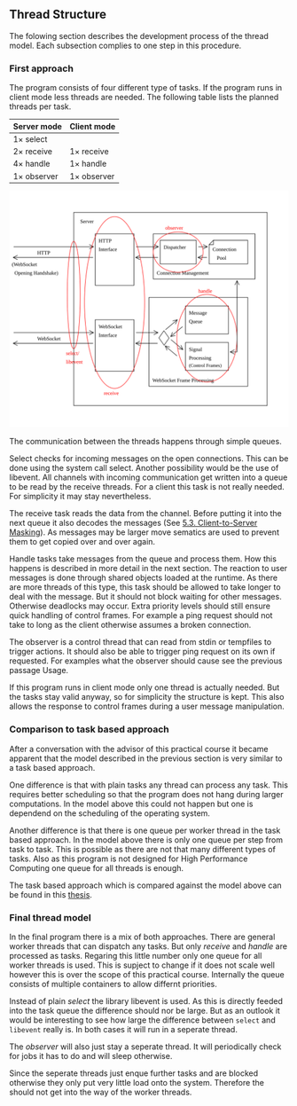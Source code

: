 ## Thread Structure

The folowing section describes the development process of the thread model.
Each subsection complies to one step in this procedure.

### First approach

The program consists of four different type of tasks.
If the program runs in client mode less threads are needed.
The following table lists the planned threads per task.

| Server mode | Client mode |
| ----------- | ----------- |
| 1× select   |             |
| 2× receive  | 1× receive  |
| 4× handle   | 1× handle   |
| 1× observer | 1× observer |

![Placement of task in system overview](../pictures/tasks.svg)

The communication between the threads happens through simple queues.

Select checks for incoming messages on the open connections.
This can be done using the system call select.
Another possibility would be the use of libevent.
All channels with incoming communication get written into a queue to be read by the receive threads.
For a client this task is not really needed. For simplicity it may stay nevertheless.

The receive task reads the data from the channel.
Before putting it into the next queue it also decodes the messages (See [5.3. Client-to-Server Masking](https://tools.ietf.org/html/rfc6455#section-5.3)).
As messages may be larger move sematics are used to prevent them to get copied over and over again.

Handle tasks take messages from the queue and process them.
How this happens is described in more detail in the next section.
The reaction to user messages is done through shared objects loaded at the runtime.
As there are more threads of this type, this task should be allowed to take longer to deal with the message.
But it should not block waiting for other messages. Otherwise deadlocks may occur.
Extra priority levels should still ensure quick handling of control frames.
For example a ping request should not take to long as the client otherwise assumes a broken connection.

The observer is a control thread that can read from stdin or tempfiles to trigger actions.
It should also be able to trigger ping request on its own if requested.
For examples what the observer should cause see the previous passage Usage.

If this program runs in client mode only one thread is actually needed.
But the tasks stay valid anyway, so for simplicity the structure is kept.
This also allows the response to control frames during a user message manipulation.


### Comparison to task based approach

After a conversation with the advisor of this practical course it became apparent
that the model described in the previous section is very similar to a task based approach.

One difference is that with plain tasks any thread can process any task.
This requires better scheduling so that the program does not hang during larger computations.
In the model above this could not happen but one is dependend on the scheduling of the operating system.

Another difference is that there is one queue per worker thread in the task based approach.
In the model above there is only one queue per step from task to task.
This is possible as there are not that many different types of tasks.
Also as this program is not designed for High Performance Computing
one queue for all threads is enough.

The task based approach which is compared against the model above can be found in this [thesis](http://www.mnm-team.org/~fuchst/master_thesis_tobias_fuchs.pdf#figure.caption.49).


### Final thread model

In the final program there is a mix of both approaches.
There are general worker threads that can dispatch any tasks.
But only _receive_ and _handle_ are processed as tasks.
Regaring this little number only one queue for all worker threads is used.
This is supject to change if it does not scale well
however this is over the scope of this practical course.
Internally the queue consists of multiple containers to allow differnt priorities.

Instead of plain _select_ the library libevent is used.
As this is directly feeded into the task queue the difference should nor be large.
But as an outlook it would be interesting to see how large the difference
between `select` and `libevent` really is.
In both cases it will run in a seperate thread.

The _observer_ will also just stay a seperate thread.
It will periodically check for jobs it has to do and will sleep otherwise.

Since the seperate threads just enque further tasks and are blocked otherwise
they only put very little load onto the system.
Therefore the should not get into the way of the worker threads.


